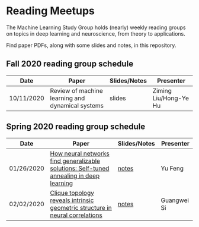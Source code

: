 # Reading Meetups

The Machine Learning Study Group holds (nearly) weekly reading groups on topics in deep learning and neuroscience, from theory to applications.

Find paper PDFs, along with some slides and notes, in this repository.

## Fall 2020 reading group schedule
| Date | Paper | Slides/Notes | Presenter |
|------------|-------------------------------------|------------------|----------------------------------|
|10/11/2020|Review of machine learning and dynamical systems|slides|Ziming Liu/Hong-Ye Hu|

## Spring 2020 reading group schedule
| Date | Paper | Slides/Notes | Presenter |
|------------|-------------------------------------|------------------|----------------------------------|
| 01/26/2020 | [How neural networks find generalizable solutions: Self-tuned annealing in deep learning](https://arxiv.org/abs/2001.01678) |[notes](https://docs.google.com/presentation/d/1UOdbnmRHhlCC-WxJQO8AjICRD_ptq5TM4bbKctOce4I/edit#slide=id.g6e75f799d9_0_18) | Yu Feng|
| 02/02/2020 | [Clique topology reveals intrinsic geometric structure in neural correlations](https://www.pnas.org/content/112/44/13455) |[notes](https://docs.google.com/presentation/d/15kL-wCpzcKXV_4xkEgjCplUDm5Nnti2qX-kVyfWFKRQ/edit#slide=id.g6e78b4df97_0_11) | Guangwei Si|


